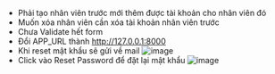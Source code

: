 - Phải tạo nhân viên trước mới thêm được tài khoản cho nhân viên đó
- Muốn xóa nhân viên cần xóa tài khoản nhân viên trước
- Chưa Validate hết form
- Đổi APP_URL thành http://127.0.0.1:8000
- Khi reset mật khẩu sẽ gửi về mail ![image](https://user-images.githubusercontent.com/62322223/223625752-301b29c9-c3c7-41ad-bfe1-5cb603e9181e.png)
- Click vào Reset Password để đặt lại mật khẩu ![image](https://user-images.githubusercontent.com/62322223/223625923-3f193231-403e-452f-8519-0a73380c3617.png)

